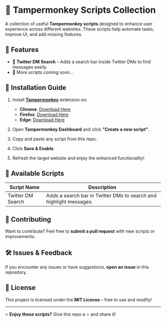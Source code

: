 # 🚀 Tampermonkey Scripts Collection

A collection of useful **Tampermonkey scripts** designed to enhance user experience across different websites. These scripts help automate tasks, improve UI, and add missing features.

## 📌 Features
- 📝 **Twitter DM Search** – Adds a search bar inside Twitter DMs to find messages easily.
- 📌 More scripts coming soon...

## 🔧 Installation Guide
1. Install **[Tampermonkey](https://www.tampermonkey.net/)** extension on:
   - **Chrome**: [Download Here](https://chrome.google.com/webstore/detail/tampermonkey/dhdgffkkebhmkfjojejmpbldmpobfkfo)
   - **Firefox**: [Download Here](https://addons.mozilla.org/en-US/firefox/addon/tampermonkey/)
   - **Edge**: [Download Here](https://microsoftedge.microsoft.com/addons/detail/tampermonkey/dhdgffkkebhmkfjojejmpbldmpobfkfo)

2. Open **Tampermonkey Dashboard** and click **"Create a new script"**.
3. Copy and paste any script from this repo.
4. Click **Save & Enable**.
5. Refresh the target website and enjoy the enhanced functionality!

## 📜 Available Scripts
| Script Name        | Description |
|--------------------|-------------|
| Twitter DM Search | Adds a search bar in Twitter DMs to search and highlight messages. |

## 🤝 Contributing
Want to contribute? Feel free to **submit a pull request** with new scripts or improvements.

## 🛠️ Issues & Feedback
If you encounter any issues or have suggestions, **open an issue** in this repository.

## 📜 License
This project is licensed under the **MIT License** – free to use and modify!

---

⭐ **Enjoy these scripts?** Give this repo a ⭐ and share it!
